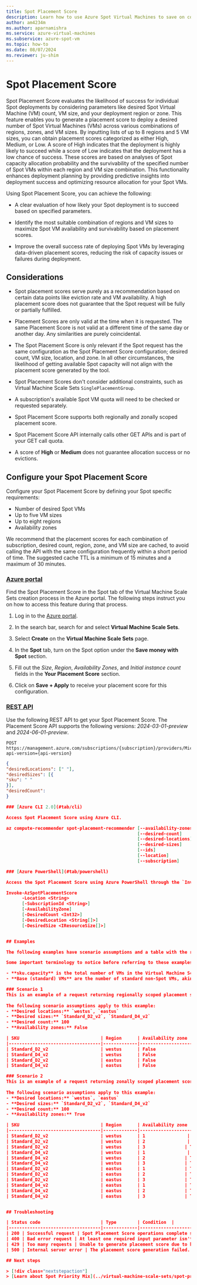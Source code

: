 ```yaml
---
title: Spot Placement Score
description: Learn how to use Azure Spot Virtual Machines to save on costs.
author: am4234m
ms.author: aparnamishra
ms.service: azure-virtual-machines
ms.subservice: azure-spot-vm
ms.topic: how-to
ms.date: 08/07/2024
ms.reviewer: ju-shim
---
```



# Spot Placement Score
Spot Placement Score evaluates the likelihood of success for individual Spot deployments by considering parameters like desired Spot Virtual Machine (VM) count, VM size, and your deployment region or zone. This feature enables you to generate a placement score to deploy a desired number of Spot Virtual Machines (VMs) across various combinations of regions, zones, and VM sizes. By inputting lists of up to 8 regions and 5 VM sizes, you can obtain placement scores categorized as either High, Medium, or Low. A score of High indicates that the deployment is highly likely to succeed while a score of Low indicates that the deployment has a low chance of success. These scores are based on analyses of Spot capacity allocation probability and the survivability of the specified number of Spot VMs within each region and VM size combination. This functionality enhances deployment planning by providing predictive insights into deployment success and optimizing resource allocation for your Spot VMs. 
 
Using Spot Placement Score, you can achieve the following: 

- A clear evaluation of how likely your Spot deployment is to succeed based on specified parameters. 

- Identify the most suitable combination of regions and VM sizes to maximize Spot VM availability and survivability based on placement scores. 

- Improve the overall success rate of deploying Spot VMs by leveraging data-driven placement scores, reducing the risk of capacity issues or failures during deployment. 


## Considerations

- Spot placement scores serve purely as a recommendation based on certain data points like eviction rate and VM availability. A high placement score does not guarantee that the Spot request will be fully or partially fulfilled. 

- Placement Scores are only valid at the time when it is requested. The same Placement Score is not valid at a different time of the same day or another day. Any similarities are purely coincidental.  

- The Spot Placement Score is only relevant if the Spot request has the same configuration as the Spot Placement Score configuration; desired count, VM size, location, and zone. In all other circumstances, the likelihood of getting available Spot capacity will not align with the placement score generated by the tool. 

- Spot Placement Scores don't consider additional constraints, such as Virtual Machine Scale Sets `SinglePlacementGroup`. 

- A subscription's available Spot VM quota will need to be checked or requested separately. 

- Spot Placement Score supports both regionally and zonally scoped placement score. 

- Spot Placement Score API internally calls other GET APIs and is part of your GET call quota. 

- A score of **High** or **Medium** does not guarantee allocation success or no evictions. 


## Configure your Spot Placement Score
Configure your Spot Placement Score by defining your Spot specific requirements:
- Number of desired Spot VMs
- Up to five VM sizes
- Up to eight regions
- Availability zones

We recommend that the placement scores for each combination of subscription, desired count, region, zone, and VM size are cached, to avoid calling the API with the same configuration frequently within a short period of time. The suggested cache TTL is a minimum of 15 minutes and a maximum of 30 minutes. 

### [Azure portal](#tab/portal)

Find the Spot Placement Score in the Spot tab of the Virtual Machine Scale Sets creation process in the Azure portal. The following steps instruct you on how to access this feature during that process.

1. Log in to the [Azure portal](https://portal.azure.com). 

1. In the search bar, search for and select **Virtual Machine Scale Sets**. 

1. Select **Create** on the **Virtual Machine Scale Sets** page. 

1. In the **Spot** tab, turn on the Spot option under the **Save money with Spot** section. 

1. Fill out the *Size*, *Region*, *Availability Zones*, and *Initial instance count* fields in the **Your Placement Score** section. 

1. Click on **Save + Apply** to receive your placement score for this configuration. 

### [REST API](#tab/rest-api)

Use the following REST API to get your Spot Placement Score. The Placement Score API supports the following versions: *2024-03-01-preview* and *2024-06-01-preview*. 

```
POST https://management.azure.com/subscriptions/{subscription}/providers/Microsoft.Compute/locations/{region}/placementScores/spot/generate?api-version={api-version} 
```

```json 
{ 
"desiredLocations": [" "],
"desiredSizes": [{ 
"sku": " " 
}], 
"desiredCount":  
} 

### [Azure CLI 2.0](#tab/cli)

Access Spot Placement Score using Azure CLI.

az compute-recommender spot-placement-recommender [--availability-zones {0, 1, f, false, n, no, t, true, y, yes}]
                                                  [--desired-count]
                                                  [--desired-locations]
                                                  [--desired-sizes]
                                                  [--ids]
                                                  [--location]
                                                  [--subscription]

### [Azure PowerShell](#tab/powershell)

Access the Spot Placement Score using Azure PowerShell through the `Invoke-AzSpotPlacementScore` command to call the API endpoint. Replace all parameters with your specific details:

Invoke-AzSpotPlacementScore 
      -Location <String> 
      [-SubscriptionId <String>] 
      [-AvailabilityZone] 
      [-DesiredCount <Int32>] 
      [-DesiredLocation <String[]>] 
      [-DesiredSize <IResourceSize[]>]


## Examples

The following examples have scenario assumptions and a table with the results score to help you understand how Spot Placement Score works.

Some important terminology to notice before referring to these examples:

- **sku.capacity** is the total number of VMs in the Virtual Machine Scale Set
- **Base (standard) VMs** are the number of standard non-Spot VMs, akin to a minimum VM number

### Scenario 1
This is an example of a request returning regionally scoped placement scores for multiple desired VM sizes and regions.
 
The following scenario assumptions apply to this example:
- **Desired locations:** `westus`, `eastus`
- **Desired sizes:** `Standard_D2_v2`, `Standard_D4_v2`
- **Desired count:** 100
- **Availability zones:** False

| SKU                               | Region      | Availability zone   | Is quota available? | Placement score |
|-----------------------------------|-------------|---------------------|--------------------|-------------------|
| Standard_D2_v2                    | westus      | False                | True               | High             |
| Standard_D4_v2                    | westus      | False                | True               | Low              |
| Standard_D2_v2                    | eastus      | False                | True               | Medium           |
| Standard_D4_v2                    | eastus      | False                | True               | High             |

### Scenario 2
This is an example of a request returning zonally scoped placement scores for multiple desired VM sizes and regions.
 
The following scenario assumptions apply to this example:
- **Desired locations:** `westus`, `eastus`
- **Desired sizes:** `Standard_D2_v2`, `Standard_D4_v2`
- **Desired count:** 100
- **Availability zones:** True

| SKU                               | Region      | Availability zone   | Is quota available? | Placement score |
|-----------------------------------|-------------|---------------------|--------------------|-------------------|
| Standard_D2_v2                    | westus      | 1                | True               | Medium           |
| Standard_D2_v2                    | westus      | 2                | True               | Medium             |
| Standard_D2_v2                    | westus      | 3               | True               | Medium           |
| Standard_D4_v2                    | westus      | 1                | True               | High             |
| Standard_D4_v2                    | westus      | 2               | True               | High             |
| Standard_D4_v2                    | westus      | 3               | True               | High             |
| Standard_D2_v2                    | eastus      | 1               | True               | Low           |
| Standard_D2_v2                    | eastus      | 2               | True               | Low             |
| Standard_D2_v2                    | eastus      | 3               | True               | Low           |
| Standard_D4_v2                    | eastus      | 1               | True               | Medium            |
| Standard_D4_v2                    | eastus      | 2               | True               | Medium           |
| Standard_D4_v2                    | eastus      | 3               | True               | Medium             |


## Troubleshooting

| Status code                       | Type        | Condition  |
|-----------------------------------|-------------|---------------------|--------------------|
| 200 | Successful request | Spot Placement Score operations complete successfully. | 
| 400 | Bad error request | At least one required input parameter isn't present, or the values of the provided parameters aren't valid. Produces a detailed error message about the failed request. |
| 429 | Too many requests | Unable to generate placement score due to hitting a rate limit. | 
| 500 | Internal server error | The placement score generation failed. Produces a detailed error message about the failed request.

## Next steps

> [!div class="nextstepaction"]
> [Learn about Spot Priority Mix](../virtual-machine-scale-sets/spot-priority-mix.md)
